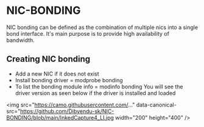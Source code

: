 
# NIC-BONDING

NIC bonding can be defined as the combination of multiple nics into a single bond interface.
It's main purpose is to provide high availability of bandwidth.


## Creating NIC bonding

- Add a new NIC if it does not exist
- Install bonding driver = modprobe bonding
- To list the bonding module info = modinfo bonding
You will see the driver version as seen below if the driver is installed and loaded

<img src="https://camo.githubusercontent.com/..." data-canonical-src="https://github.com/Dibyendu-sk/NIC-BONDING/blob/main/InkedCapture4_LI.jpg width="200" height="400" />
